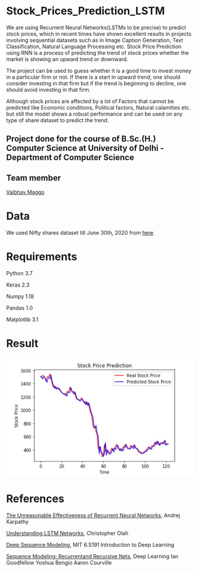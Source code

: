 # Stock_Prices_Prediction_LSTM
We are using Recurrent Neural Networks(LSTMs to be precise) to predict stock prices, which in recent times have shown excellent results in projects involving sequential datasets such as in Image Caption Generation, Text Classification, Natural Language Processing etc. Stock Price Prediction using RNN is a process of predicting the trend of stock prices whether the market is showing an upward trend or downward. 

The project can be used to guess whether it is a good time to invest money in a particular firm or not. If there is a start in upward trend, one should consider investing in that firm but if the trend is beginning to decline, one should avoid investing in that firm.

Although stock prices are affected by a lot of Factors that cannot be predicted like Economic conditions, Political factors, Natural calamities etc. but still the model shows a robust performance and can be used on any type of share dataset to predict the trend.  

## Project done for the course of B.Sc.(H.) Computer Science at University of Delhi - Department of Computer Science
## Team member
[Vaibhav Maggo](https://github.com/vaibhav-711)

# Data
We used Nifty shares dataset till June 30th, 2020 from [here](https://www.kaggle.com/rohanrao/nifty50-stock-market-data?select=INDUSINDBK.csv)

# Requirements
Python 3.7

Keras 2.3

Numpy 1.18

Pandas 1.0

Matplotlib 3.1

# Result

![](ss.jpg)


# References
[The Unreasonable Effectiveness of Recurrent Neural Networks](http://karpathy.github.io/2015/05/21/rnn-effectiveness/), Andrej Karpathy

[Understanding LSTM Networks](https://colah.github.io/posts/2015-08-Understanding-LSTMs/), Christopher Olah

[Deep Sequence Modeling](https://www.youtube.com/watch?v=SEnXr6v2ifU&list=PLtBw6njQRU-rwp5__7C0oIVt26ZgjG9NI&index=2), MIT 6.S191 Introduction to
Deep Learning

[Sequence Modeling: Recurrentand Recursive Nets](https://www.deeplearningbook.org/contents/rnn.html), Deep Learning Ian Goodfellow Yoshua Bengio Aaron Courville
